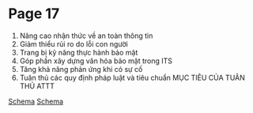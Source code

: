 # Page 17

1. Nâng cao nhận thức về an toàn thông tin
2. Giảm thiểu rủi ro do lỗi con người
3. Trang bị kỹ năng thực hành bảo mật
4. Góp phần xây dựng văn hóa bảo mật trong ITS
5. Tăng khả năng phản ứng khi có sự cố
6. Tuân thủ các quy định pháp luật và tiêu chuẩn
MỤC TIÊU CỦA TUÂN THỦ ATTT

[Schema](page_17_img_0.png)
[Schema](page_17_img_1.png)
